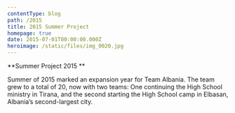 ```yaml
---
contentType: blog
path: /2015
title: 2015 Summer Project
homepage: true
date: 2015-07-01T00:00:00.000Z
heroimage: /static/files/img_0020.jpg
---
```

**Summer Project 2015**

Summer of 2015 marked an expansion year for Team Albania. The team grew to a total of 20, now with two teams: One continuing the High School ministry in Tirana, and the second starting the High School camp in Elbasan, Albania’s second-largest city.
